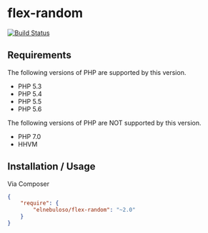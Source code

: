 # flex-random

[![Build Status](https://travis-ci.org/elnebuloso/flex-random.svg?branch=master)](https://travis-ci.org/elnebuloso/flex-random)

## Requirements

The following versions of PHP are supported by this version.

* PHP 5.3
* PHP 5.4
* PHP 5.5
* PHP 5.6

The following versions of PHP are NOT supported by this version.

* PHP 7.0
* HHVM

## Installation / Usage

Via Composer

``` json
{
    "require": {
        "elnebuloso/flex-random": "~2.0"
    }
}
```